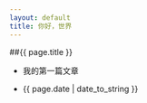 ```yaml
---
layout: default
title: 你好，世界
---
```


##{{ page.title }}

- 我的第一篇文章

- {{ page.date | date_to_string }}